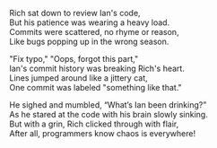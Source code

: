 Rich sat down to review Ian's code,  
But his patience was wearing a heavy load.  
Commits were scattered, no rhyme or reason,  
Like bugs popping up in the wrong season.  

"Fix typo," "Oops, forgot this part,"  
Ian's commit history was breaking Rich's heart.  
Lines jumped around like a jittery cat,  
One commit was labeled "something like that."

He sighed and mumbled, “What’s Ian been drinking?”  
As he stared at the code with his brain slowly sinking.  
But with a grin, Rich clicked through with flair,  
After all, programmers know chaos is everywhere!  
